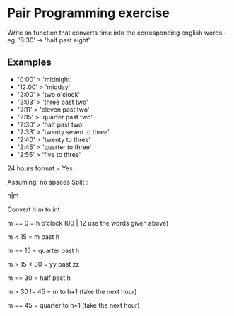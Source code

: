 # Pair Programming exercise

Write an function that converts time into the corresponding english words - eg. '8:30' -> 'half past eight'

## Examples

- '0:00' > 'midnight'
- '12:00' > 'midday'
- '2:00' > 'two o'clock'
- '2:03' > 'three past two'
- '2:11' > 'eleven past two'
- '2:15' > 'quarter past two'
- '2:30' > 'half past two'
- '2:33' > 'twenty seven to three'
- '2:40' > 'twenty to three'
- '2:45' > 'quarter to three'
- '2:55' > 'five to three'

24 hours format = Yes

Assuming: no spaces
Split :

h|m

Convert h|m to int

m == 0 = h o'clock (00 | 12 use the words given above)

m < 15 = m past h

m == 15 = quarter past h

m > 15 < 30 = yy past zz

m == 30 = half past h

m > 30 != 45 = m to h+1 (take the next hour)

m == 45 = quarter to h+1 (take the next hour)
